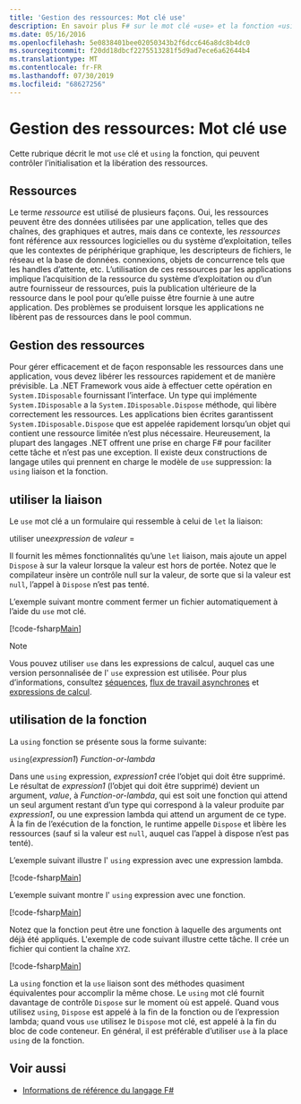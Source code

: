 ```yaml
---
title: 'Gestion des ressources: Mot clé use'
description: En savoir plus F# sur le mot clé «use» et la fonction «using», qui peuvent contrôler l’initialisation et la libération des ressources.
ms.date: 05/16/2016
ms.openlocfilehash: 5e0838401bee02050343b2f6dcc646a8dc8b4dc0
ms.sourcegitcommit: f20dd18dbcf2275513281f5d9ad7ece6a62644b4
ms.translationtype: MT
ms.contentlocale: fr-FR
ms.lasthandoff: 07/30/2019
ms.locfileid: "68627256"
---
```

# <a name="resource-management-the-use-keyword"></a>Gestion des ressources: Mot clé use

Cette rubrique décrit le mot `use` clé et `using` la fonction, qui peuvent contrôler l’initialisation et la libération des ressources.

## <a name="resources"></a>Ressources

Le terme *ressource* est utilisé de plusieurs façons. Oui, les ressources peuvent être des données utilisées par une application, telles que des chaînes, des graphiques et autres, mais dans ce contexte, les *ressources* font référence aux ressources logicielles ou du système d’exploitation, telles que les contextes de périphérique graphique, les descripteurs de fichiers, le réseau et la base de données. connexions, objets de concurrence tels que les handles d’attente, etc. L’utilisation de ces ressources par les applications implique l’acquisition de la ressource du système d’exploitation ou d’un autre fournisseur de ressources, puis la publication ultérieure de la ressource dans le pool pour qu’elle puisse être fournie à une autre application. Des problèmes se produisent lorsque les applications ne libèrent pas de ressources dans le pool commun.

## <a name="managing-resources"></a>Gestion des ressources

Pour gérer efficacement et de façon responsable les ressources dans une application, vous devez libérer les ressources rapidement et de manière prévisible. La .NET Framework vous aide à effectuer cette opération en `System.IDisposable` fournissant l’interface. Un type qui implémente `System.IDisposable` a la `System.IDisposable.Dispose` méthode, qui libère correctement les ressources. Les applications bien écrites garantissent `System.IDisposable.Dispose` que est appelée rapidement lorsqu’un objet qui contient une ressource limitée n’est plus nécessaire. Heureusement, la plupart des langages .NET offrent une prise en charge F# pour faciliter cette tâche et n’est pas une exception. Il existe deux constructions de langage utiles qui prennent en charge le modèle de `use` suppression: la `using` liaison et la fonction.

## <a name="use-binding"></a>utiliser la liaison

Le `use` mot clé a un formulaire qui ressemble à celui de `let` la liaison:

utiliser une*expression* de *valeur* = 

Il fournit les mêmes fonctionnalités qu’une `let` liaison, mais ajoute un appel `Dispose` à sur la valeur lorsque la valeur est hors de portée. Notez que le compilateur insère un contrôle null sur la valeur, de sorte que si la valeur est `null`, l’appel à `Dispose` n’est pas tenté.

L’exemple suivant montre comment fermer un fichier automatiquement à l’aide du `use` mot clé.

[!code-fsharp[Main](~/samples/snippets/fsharp/lang-ref-2/snippet6301.fs)]

> [!NOTE]
> Vous pouvez utiliser `use` dans les expressions de calcul, auquel cas une version personnalisée de l' `use` expression est utilisée. Pour plus d’informations, consultez [séquences](sequences.md), [flux de travail asynchrones](asynchronous-workflows.md) et [expressions de calcul](computation-expressions.md).

## <a name="using-function"></a>utilisation de la fonction

La `using` fonction se présente sous la forme suivante:

`using`(*expression1*) *Function-or-lambda*

Dans une `using` expression, *expression1* crée l’objet qui doit être supprimé. Le résultat de *expression1* (l’objet qui doit être supprimé) devient un argument, *value*, à *Function-or-lambda*, qui est soit une fonction qui attend un seul argument restant d’un type qui correspond à la valeur produite par  *expression1*, ou une expression lambda qui attend un argument de ce type. À la fin de l’exécution de la fonction, le runtime appelle `Dispose` et libère les ressources (sauf si la valeur est `null`, auquel cas l’appel à dispose n’est pas tenté).

L’exemple suivant illustre l' `using` expression avec une expression lambda.

[!code-fsharp[Main](~/samples/snippets/fsharp/lang-ref-2/snippet6302.fs)]

L’exemple suivant montre l' `using` expression avec une fonction.

[!code-fsharp[Main](~/samples/snippets/fsharp/lang-ref-2/snippet6303.fs)]

Notez que la fonction peut être une fonction à laquelle des arguments ont déjà été appliqués. L'exemple de code suivant illustre cette tâche. Il crée un fichier qui contient la chaîne `XYZ`.

[!code-fsharp[Main](~/samples/snippets/fsharp/lang-ref-2/snippet6304.fs)]

La `using` fonction et la `use` liaison sont des méthodes quasiment équivalentes pour accomplir la même chose. Le `using` mot clé fournit davantage de contrôle `Dispose` sur le moment où est appelé. Quand vous utilisez `using`, `Dispose` est appelé à la fin de la fonction ou de l’expression lambda; quand vous `use` utilisez le `Dispose` mot clé, est appelé à la fin du bloc de code conteneur. En général, il est préférable d’utiliser `use` à la place `using` de la fonction.

## <a name="see-also"></a>Voir aussi

- [Informations de référence du langage F#](index.md)
